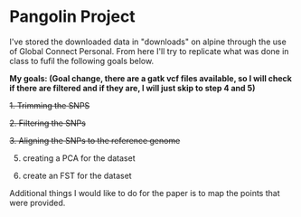 # Pangolin Project
I've stored the downloaded data in "downloads" on alpine through the use of Global Connect Personal. From here I'll try to replicate what was done in class to fufil the following goals below. 

**My goals: (Goal change, there are a gatk vcf files available, so I will check if there are filtered and if they are, I will just skip to step 4 and 5)**

~~1. Trimming the SNPS~~

~~2. Filtering the SNPs~~

~~3. Aligning the SNPs to the reference genome~~

5. creating a PCA for the dataset
 
6. create an FST for the dataset

Additional things I would like to do for the paper is to map the points that were provided. 
